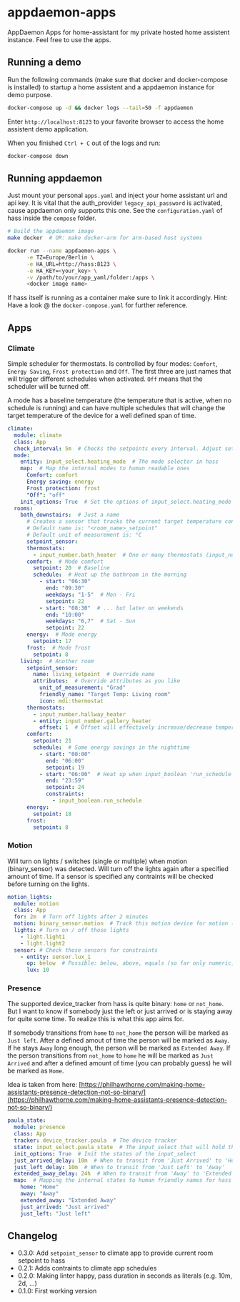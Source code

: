 # appdaemon-apps

AppDaemon Apps for home-assistant for my private hosted home assistent instance. Feel free to use the apps.

## Running a demo

Run the following commands (make sure that docker and docker-compose is installed) to startup a home assistent and a appdaemon instance for demo purpose.

```bash
docker-compose up -d && docker logs --tail=50 -f appdaemon
```

Enter `http://localhost:8123` to your favorite browser to access the home assistent demo application.

When you finished `Ctrl + C` out of the logs and run:

```bash
docker-compose down
```

## Running appdaemon

Just mount your personal `apps.yaml` and inject your home assistant url and api key. It is vital that the auth_provider `legacy_api_password` is activated, cause appdaemon only supports this one. See the `configuration.yaml` of hass inside the `compose` folder.

```bash
# Build the appdaemon image
make docker  # OR: make docker-arm for arm-based host systems

docker run --name appdaemon-apps \
      -e TZ=Europe/Berlin \
      -e HA_URL=http://hass:8123 \
      -e HA_KEY=<your_key> \
      -v /path/to/your/app_yaml/folder:/apps \
      <docker image name>
```

If hass itself is running as a container make sure to link it accordingly.
Hint: Have a look @ the `docker-compose.yaml` for further reference.

## Apps

### Climate

Simple scheduler for thermostats. Is controlled by four modes: `Comfort`, `Energy Saving`, `Frost protection` and `Off`. The first three are just names that will trigger different schedules when activated. `Off` means that the scheduler will be turned off.

A mode has a baseline temperature (the temperature that is active, when no schedule is running) and can have multiple schedules that will change the target temperature of the device for a well defined span of time.

```yaml
climate:
  module: climate
  class: App
  check_interval: 5m  # Checks the setpoints every interval. Adjust setpoints if necessary
  mode: 
    entity: input_select.heating_mode  # The mode selector in hass
    map:  # Map the internal modes to human readable ones
      Comfort: comfort
      Energy saving: energy
      Frost protection: frost
      "Off": "off"
    init_options: True  # Set the options of input_select.heating_mode
  rooms:
    bath_downstairs:  # Just a name
      # Creates a sensor that tracks the current target temperature configured for this room
      # Default name is: "<room_name>_setpoint"
      # Default unit of measurement is: °C
      setpoint_sensor:
      thermostats:
        - input_number.bath_heater  # One or many thermostats (input_number or climate)
      comfort:  # Mode comfort
        setpoint: 20  # Baseline
        schedule:  # Heat up the bathroom in the morning
          - start: "06:30"
            end: "09:30"
            weekdays: "1-5"  # Mon - Fri
            setpoint: 22
          - start: "08:30"  # ... but later on weekends
            end: "10:00"
            weekdays: "6,7"  # Sat - Sun
            setpoint: 22
      energy:  # Mode energy
        setpoint: 17
      frost:  # Mode frost
        setpoint: 8
    living:  # Another room
      setpoint_sensor:  
        name: living_setpoint  # Override name
        attributes:  # Override attributes as you like
          unit_of_measurement: "Grad"
          friendly_name: "Target Temp: Living room"
          icon: mdi:thermostat
      thermostats:
        - input_number.hallway_heater
        - entity: input_number.gallery_heater
          offset: 1  # Offset will effectively increase/decrease temperature (if target is 21 this will be set to 22)
      comfort:
        setpoint: 21
        schedule:  # Some energy savings in the nighttime
          - start: "00:00"
            end: "06:00"
            setpoint: 19
          - start: "06:00"  # Heat up when input_boolean 'run_schedule' evaluates to true ('on')
            end: "23:59"
            setpoint: 24
            constraints:
              - input_boolean.run_schedule
      energy:
        setpoint: 18
      frost:
        setpoint: 8
```

### Motion

Will turn on lights / switches (single or multiple) when motion (binary_sensor) was detected. Will turn off the lights again after a specified amount of time.
If a sensor is specified any contraints will be checked before turning on the lights.

```yaml
motion_lights:
  module: motion
  class: App
  for: 2m  # Turn off lights after 2 minutes
  motion: binary_sensor.motion  # Track this motion device for motion (list is also possible)
  lights: # Turn on / off those lights
    - light.light1
    - light.light2
  sensor: # Check those sensors for constraints
    - entity: sensor.lux_1
      op: below  # Possible: below, above, equals (so far only numeric)
      lux: 10
```

### Presence

The supported device_tracker from hass is quite binary: `home` or `not_home`. But I want to know if somebody just the left or just arrived or is staying away for quite some time. To realize this is what this app aims for.

If somebody transitions from `home` to `not_home` the person will be marked as `Just left`. After a defined amout of time the person will be marked as `Away`. If he stays `Away` long enough, the person will be marked as `Extended Away`. If the person transitions from `not_home` to `home` he will be marked as `Just Arrived` and after a defined amount of time (you can probably guess) he will be marked as `Home`.

Idea is taken from here: [https://philhawthorne.com/making-home-assistants-presence-detection-not-so-binary/](https://philhawthorne.com/making-home-assistants-presence-detection-not-so-binary/)

```yaml
paula_state:
  module: presence
  class: App
  tracker: device_tracker.paula  # The device tracker
  state: input_select.paula_state  # The input_select that will hold the extended state
  init_options: True  # Init the states of the input_select
  just_arrived_delay: 10m  # When to transit from 'Just Arrived' to 'Home
  just_left_delay: 10m  # When to transit from 'Just Left' to 'Away'
  extended_away_delay: 24h  # When to transit from 'Away' to 'Extended Away'
  map:  # Mapping the internal states to human friendly names for hass
    home: "Home"
    away: "Away"
    extended_away: "Extended Away"
    just_arrived: "Just arrived"
    just_left: "Just left"
```

## Changelog

* 0.3.0: Add `setpoint_sensor` to climate app to provide current room setpoint to hass
* 0.2.1: Adds contraints to climate app schedules
* 0.2.0: Making linter happy, pass duration in seconds as literals (e.g. 10m, 2d, ...)
* 0.1.0: First working version